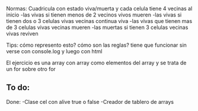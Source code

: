 Normas:
Cuadricula con estado viva/muerta y cada celula tiene 4 vecinas al inicio
-las vivas si tienen menos de 2 vecinos vivos mueren
-las vivas si tienen dos o 3 celulas vivas vecinas continua viva
-las vivas que tienen mas de 3 celulas vivas vecinas mueren
-las muertas si tienen 3 celulas vecinas vivas reviven

Tips:
cómo represento esto?
cómo son las reglas?
tiene que funcionar sin verse con console.log y luego con html

El ejercicio es una array con array como elementos del array y se trata de un for sobre otro for

## To do:

Done:
-Clase cel con alive true o false
-Creador de tablero de arrays
